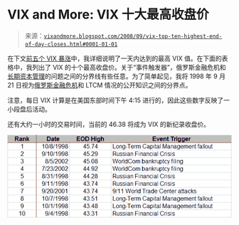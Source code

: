 <!--yml

分类：未分类

日期：2024 年 05 月 18 日 18:24:27

-->

# VIX and More: VIX 十大最高收盘价

> 来源：[`vixandmore.blogspot.com/2008/09/vix-top-ten-highest-end-of-day-closes.html#0001-01-01`](http://vixandmore.blogspot.com/2008/09/vix-top-ten-highest-end-of-day-closes.html#0001-01-01)

在下文[前五个 VIX 暴涨](http://vixandmore.blogspot.com/2008/09/top-five-vix-spikes.html)中，我详细说明了一天内达到的最高 VIX 值。在下面的表格中，我列出了 VIX 的十个最高收盘价。关于“事件触发器”，俄罗斯金融危机和[长期资本管理](http://vixandmore.blogspot.com/search/label/Long%20Term%20Capital%20Management)的问题之间的分界线有些任意。为了简单起见，我将 1998 年 9 月 21 日视为[俄罗斯金融危机](http://vixandmore.blogspot.com/search/label/Russian%20financial%20crisis)和 LTCM 情况的公开知识之间的分界点。

注意，每日 VIX 计算是在美国东部时间下午 4:15 进行的，因此这些数字反映了一小段盘后活动。

还有大约一小时的交易时间，当前的 46.38 将成为 VIX 的新纪录收盘价。

![](img/3fefecf65c494aeedd11f28a1090b8fc.png)
